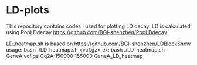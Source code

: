 # LD-plots

This repository contains codes I used for plotting LD decay. LD is calculated using PopLDdecay https://github.com/BGI-shenzhen/PopLDdecay 

LD_heatmap.sh is based on https://github.com/BGI-shenzhen/LDBlockShow
usage: bash ./LD_heatmap.sh <vcf.gz> <region> <outfile>
  ex: bash ./LD_heatmap.sh GeneA.vcf.gz Cq2A:150000:155000 GeneA_LD_heatmap

